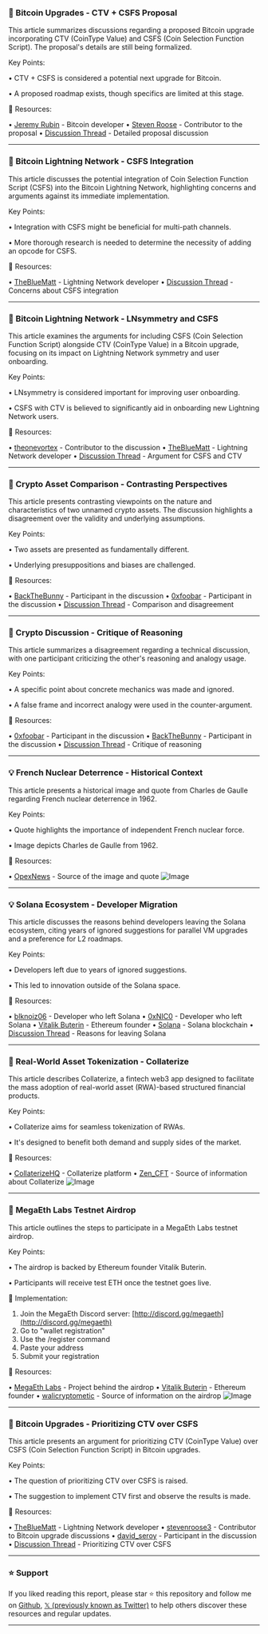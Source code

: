 ### 🤖 Bitcoin Upgrades - CTV + CSFS Proposal

This article summarizes discussions regarding a proposed Bitcoin upgrade incorporating CTV (CoinType Value) and CSFS (Coin Selection Function Script).  The proposal's details are still being formalized.

Key Points:

• CTV + CSFS is considered a potential next upgrade for Bitcoin.

•  A proposed roadmap exists, though specifics are limited at this stage.


🔗 Resources:

• [Jeremy Rubin](https://x.com/JeremyRubin) - Bitcoin developer
• [Steven Roose](https://x.com/stevenroose3) - Contributor to the proposal
• [Discussion Thread](https://x.com/JeremyRubin/status/1895676912401252588) - Detailed proposal discussion


---
### 🤖 Bitcoin Lightning Network - CSFS Integration

This article discusses the potential integration of Coin Selection Function Script (CSFS) into the Bitcoin Lightning Network, highlighting concerns and arguments against its immediate implementation.

Key Points:

•  Integration with CSFS might be beneficial for multi-path channels.

• More thorough research is needed to determine the necessity of adding an opcode for CSFS.



🔗 Resources:

• [TheBlueMatt](https://x.com/TheBlueMatt) - Lightning Network developer
• [Discussion Thread](https://x.com/TheBlueMatt/status/1896026869520040034) - Concerns about CSFS integration


---
### 🤖 Bitcoin Lightning Network - LNsymmetry and CSFS

This article examines the arguments for including CSFS (Coin Selection Function Script) alongside CTV (CoinType Value) in a Bitcoin upgrade, focusing on its impact on Lightning Network symmetry and user onboarding.

Key Points:

•  LNsymmetry is considered important for improving user onboarding.

• CSFS with CTV is believed to significantly aid in onboarding new Lightning Network users.


🔗 Resources:

• [theonevortex](https://x.com/theonevortex) -  Contributor to the discussion
• [TheBlueMatt](https://x.com/TheBlueMatt) - Lightning Network developer
• [Discussion Thread](https://x.com/theonevortex/status/1896028124573561015) - Argument for CSFS and CTV


---
### 🤖 Crypto Asset Comparison - Contrasting Perspectives

This article presents contrasting viewpoints on the nature and characteristics of two unnamed crypto assets.  The discussion highlights a disagreement over the validity and underlying assumptions.

Key Points:

•  Two assets are presented as fundamentally different.

•  Underlying presuppositions and biases are challenged.


🔗 Resources:

• [BackTheBunny](https://x.com/BackTheBunny) -  Participant in the discussion
• [0xfoobar](https://x.com/0xfoobar) - Participant in the discussion
• [Discussion Thread](https://x.com/BackTheBunny/status/1896027630425796673) -  Comparison and disagreement


---
### 🤖 Crypto Discussion - Critique of Reasoning

This article summarizes a disagreement regarding a technical discussion, with one participant criticizing the other's reasoning and analogy usage.

Key Points:

•  A specific point about concrete mechanics was made and ignored.

•  A false frame and incorrect analogy were used in the counter-argument.


🔗 Resources:

• [0xfoobar](https://x.com/0xfoobar) - Participant in the discussion
• [BackTheBunny](https://x.com/BackTheBunny) - Participant in the discussion
• [Discussion Thread](https://x.com/0xfoobar/status/1896028089517490616) -  Critique of reasoning


---
### 💡 French Nuclear Deterrence - Historical Context

This article presents a historical image and quote from Charles de Gaulle regarding French nuclear deterrence in 1962.

Key Points:

•  Quote highlights the importance of independent French nuclear force.

•  Image depicts Charles de Gaulle from 1962.


🔗 Resources:

• [OpexNews](https://x.com/OpexNews) - Source of the image and quote
![Image](https://pbs.twimg.com/media/Gk-svwgX0AAvvh_?format=jpg&name=900x900)


---
### 💡 Solana Ecosystem - Developer Migration

This article discusses the reasons behind developers leaving the Solana ecosystem, citing years of ignored suggestions for parallel VM upgrades and a preference for L2 roadmaps.

Key Points:

•  Developers left due to years of ignored suggestions.

•  This led to innovation outside of the Solana space.


🔗 Resources:

• [blknoiz06](https://x.com/blknoiz06) - Developer who left Solana
• [0xNIC0](https://x.com/0xNIC0) -  Developer who left Solana
• [Vitalik Buterin](https://x.com/VitalikButerin) - Ethereum founder
• [Solana](https://x.com/solana) - Solana blockchain
• [Discussion Thread](https://x.com/0xNIC0/status/1895829570516901964) - Reasons for leaving Solana


---
### 🚀  Real-World Asset Tokenization - Collaterize

This article describes Collaterize, a fintech web3 app designed to facilitate the mass adoption of real-world asset (RWA)-based structured financial products.

Key Points:

•  Collaterize aims for seamless tokenization of RWAs.

•  It's designed to benefit both demand and supply sides of the market.


🔗 Resources:

• [CollaterizeHQ](https://x.com/CollaterizeHQ) -  Collaterize platform
• [Zen_CFT](https://x.com/Zen_CFT) -  Source of information about Collaterize
![Image](https://pbs.twimg.com/media/Gk9AeDnbQAAp4qa?format=jpg&name=900x900)


---
### 🚀 MegaEth Labs Testnet Airdrop

This article outlines the steps to participate in a MegaEth Labs testnet airdrop.

Key Points:

•  The airdrop is backed by Ethereum founder Vitalik Buterin.

•  Participants will receive test ETH once the testnet goes live.


🚀 Implementation:
1. Join the MegaEth Discord server: [http://discord.gg/megaeth](http://discord.gg/megaeth)
2. Go to "wallet registration"
3. Use the /register command
4. Paste your address
5. Submit your registration


🔗 Resources:

• [MegaEth Labs](https://x.com/megaeth_labs) - Project behind the airdrop
• [Vitalik Buterin](https://x.com/VitalikButerin) - Ethereum founder
• [walicryptometic](https://x.com/walicryptometic) - Source of information on the airdrop
![Image](https://pbs.twimg.com/media/GlACzgUa0AAyiNX?format=jpg&name=small)


---
### 🤖 Bitcoin Upgrades - Prioritizing CTV over CSFS

This article presents an argument for prioritizing CTV (CoinType Value) over CSFS (Coin Selection Function Script) in Bitcoin upgrades.

Key Points:

•  The question of prioritizing CTV over CSFS is raised.

•  The suggestion to implement CTV first and observe the results is made.


🔗 Resources:

• [TheBlueMatt](https://x.com/TheBlueMatt) - Lightning Network developer
• [stevenroose3](https://x.com/stevenroose3) -  Contributor to Bitcoin upgrade discussions
• [david_seroy](https://x.com/david_seroy) - Participant in the discussion
• [Discussion Thread](https://x.com/TheBlueMatt/status/1895934652462100574) -  Prioritizing CTV over CSFS


---

### ⭐️ Support

If you liked reading this report, please star ⭐️ this repository and follow me on [Github](https://github.com/Drix10), [𝕏 (previously known as Twitter)](https://x.com/DRIX_10_) to help others discover these resources and regular updates.

---
